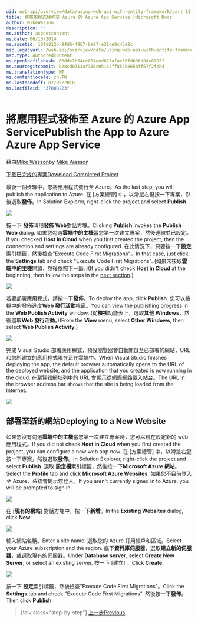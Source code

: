 ```yaml
---
uid: web-api/overview/data/using-web-api-with-entity-framework/part-10
title: 將應用程式發佈至 Azure 的 Azure App Service |Microsoft Docs
author: MikeWasson
description: ''
ms.author: aspnetcontent
ms.date: 06/16/2014
ms.assetid: 10fd812b-94d6-4967-be97-a31ce9c45e2c
msc.legacyurl: /web-api/overview/data/using-web-api-with-entity-framework/part-10
msc.type: authoredcontent
ms.openlocfilehash: 66dde7b54ce084eed873afae56fd686d0dc8795f
ms.sourcegitcommit: b28cd0313af316c051c2ff8549865bff67f2fbb4
ms.translationtype: MT
ms.contentlocale: zh-TW
ms.lasthandoff: 07/05/2018
ms.locfileid: "37808223"
---
```

<a name="publish-the-app-to-azure-azure-app-service"></a><span data-ttu-id="44ff4-102">將應用程式發佈至 Azure 的 Azure App Service</span><span class="sxs-lookup"><span data-stu-id="44ff4-102">Publish the App to Azure Azure App Service</span></span>
====================
<span data-ttu-id="44ff4-103">藉由[Mike Wasson](https://github.com/MikeWasson)</span><span class="sxs-lookup"><span data-stu-id="44ff4-103">by [Mike Wasson](https://github.com/MikeWasson)</span></span>

[<span data-ttu-id="44ff4-104">下載已完成的專案</span><span class="sxs-lookup"><span data-stu-id="44ff4-104">Download Completed Project</span></span>](https://github.com/MikeWasson/BookService)

<span data-ttu-id="44ff4-105">最後一個步驟中，您將應用程式發行至 Azure。</span><span class="sxs-lookup"><span data-stu-id="44ff4-105">As the last step, you will publish the application to Azure.</span></span> <span data-ttu-id="44ff4-106">在 [方案總管] 中，以滑鼠右鍵按一下專案，然後選取**發佈**。</span><span class="sxs-lookup"><span data-stu-id="44ff4-106">In Solution Explorer, right-click the project and select **Publish**.</span></span>

![](part-10/_static/image1.png)

<span data-ttu-id="44ff4-107">按一下 **發佈**叫用**發佈 Web**對話方塊。</span><span class="sxs-lookup"><span data-stu-id="44ff4-107">Clicking **Publish** invokes the **Publish Web** dialog.</span></span> <span data-ttu-id="44ff4-108">如果您勾選**雲端中的主機**當您第一次建立專案，然後連線並已設定。</span><span class="sxs-lookup"><span data-stu-id="44ff4-108">If you checked **Host in Cloud** when you first created the project, then the connection and settings are already configured.</span></span> <span data-ttu-id="44ff4-109">在此情況下，只要按一下**設定**索引標籤，然後檢查&quot;Execute Code First Migrations&quot;。</span><span class="sxs-lookup"><span data-stu-id="44ff4-109">In that case, just click the **Settings** tab and check &quot;Execute Code First Migrations&quot;.</span></span> <span data-ttu-id="44ff4-110">(如果未核取**雲端中的主機**開頭，然後依照[下一節](#new-website)。)</span><span class="sxs-lookup"><span data-stu-id="44ff4-110">(If you didn't check **Host in Cloud** at the beginning, then follow the steps in the [next section](#new-website).)</span></span>

[![](part-10/_static/image3.png)](part-10/_static/image2.png)

<span data-ttu-id="44ff4-111">若要部署應用程式，請按一下**發佈**。</span><span class="sxs-lookup"><span data-stu-id="44ff4-111">To deploy the app, click **Publish**.</span></span> <span data-ttu-id="44ff4-112">您可以檢視中的發佈進度**Web 發行活動**視窗。</span><span class="sxs-lookup"><span data-stu-id="44ff4-112">You can view the publishing progress in the **Web Publish Activity** window.</span></span> <span data-ttu-id="44ff4-113">(從**檢視**功能表上，選取**其他 Windows**，然後選取**Web 發行活動**。)</span><span class="sxs-lookup"><span data-stu-id="44ff4-113">(From the **View** menu, select **Other Windows**, then select **Web Publish Activity**.)</span></span>

![](part-10/_static/image4.png)

<span data-ttu-id="44ff4-114">完成 Visual Studio 部署應用程式，預設瀏覽器會自動開啟至已部署的網站，URL 和您所建立的應用程式現在正在雲端中。</span><span class="sxs-lookup"><span data-stu-id="44ff4-114">When Visual Studio finishes deploying the app, the default browser automatically opens to the URL of the deployed website, and the application that you created is now running in the cloud.</span></span> <span data-ttu-id="44ff4-115">在瀏覽器網址列中的 URL 會顯示從網際網路載入站台。</span><span class="sxs-lookup"><span data-stu-id="44ff4-115">The URL in the browser address bar shows that the site is being loaded from the Internet.</span></span>

[![](part-10/_static/image6.png)](part-10/_static/image5.png)

<a id="new-website"></a>
## <a name="deploying-to-a-new-website"></a><span data-ttu-id="44ff4-116">部署至新的網站</span><span class="sxs-lookup"><span data-stu-id="44ff4-116">Deploying to a New Website</span></span>

<span data-ttu-id="44ff4-117">如果您沒有勾選**雲端中的主機**當您第一次建立專案時，您可以現在設定新的 web 應用程式。</span><span class="sxs-lookup"><span data-stu-id="44ff4-117">If you did not check **Host in Cloud** when you first created the project, you can configure a new web app now.</span></span> <span data-ttu-id="44ff4-118">在 [方案總管] 中，以滑鼠右鍵按一下專案，然後選取**發佈**。</span><span class="sxs-lookup"><span data-stu-id="44ff4-118">In Solution Explorer, right-click the project and select **Publish**.</span></span> <span data-ttu-id="44ff4-119">選取 **設定檔**索引標籤，然後按一下**Microsoft Azure 網站**。</span><span class="sxs-lookup"><span data-stu-id="44ff4-119">Select the **Profile** tab and click **Microsoft Azure Websites**.</span></span> <span data-ttu-id="44ff4-120">如果您不目前登入至 Azure，系統會提示您登入。</span><span class="sxs-lookup"><span data-stu-id="44ff4-120">If you aren't currently signed in to Azure, you will be prompted to sign in.</span></span>

[![](part-10/_static/image8.png)](part-10/_static/image7.png)

<span data-ttu-id="44ff4-121">在 [**現有的網站**] 對話方塊中，按一下**新增**。</span><span class="sxs-lookup"><span data-stu-id="44ff4-121">In the **Existing Websites** dialog, click **New**.</span></span>

![](part-10/_static/image9.png)

<span data-ttu-id="44ff4-122">輸入網站名稱。</span><span class="sxs-lookup"><span data-stu-id="44ff4-122">Enter a site name.</span></span> <span data-ttu-id="44ff4-123">選取您的 Azure 訂用帳戶和區域。</span><span class="sxs-lookup"><span data-stu-id="44ff4-123">Select your Azure subscription and the region.</span></span> <span data-ttu-id="44ff4-124">底下**資料庫伺服器**，選取**建立新的伺服器**，或選取現有的伺服器。</span><span class="sxs-lookup"><span data-stu-id="44ff4-124">Under **Database server**, select **Create New Server**, or select an existing server.</span></span> <span data-ttu-id="44ff4-125">按一下 [建立] 。</span><span class="sxs-lookup"><span data-stu-id="44ff4-125">Click **Create**.</span></span>

[![](part-10/_static/image11.png)](part-10/_static/image10.png)

<span data-ttu-id="44ff4-126">按一下 **設定**索引標籤，然後檢查&quot;Execute Code First Migrations&quot;。</span><span class="sxs-lookup"><span data-stu-id="44ff4-126">Click the **Settings** tab and check &quot;Execute Code First Migrations&quot;.</span></span> <span data-ttu-id="44ff4-127">然後按一下**發佈**。</span><span class="sxs-lookup"><span data-stu-id="44ff4-127">Then click **Publish**.</span></span>

> [!div class="step-by-step"]
> [<span data-ttu-id="44ff4-128">上一步</span><span class="sxs-lookup"><span data-stu-id="44ff4-128">Previous</span></span>](part-9.md)
